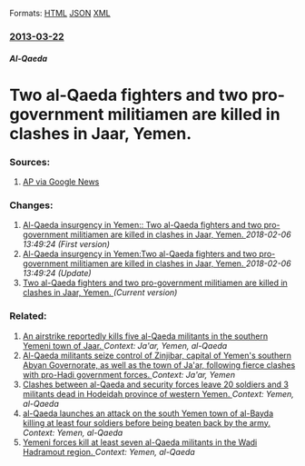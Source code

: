 
Formats: [HTML](/news/2013/03/22/two-al-qaeda-fighters-and-two-pro-government-militiamen-are-killed-in-clashes-in-jaar-yemen.html)  [JSON](/news/2013/03/22/two-al-qaeda-fighters-and-two-pro-government-militiamen-are-killed-in-clashes-in-jaar-yemen.json)  [XML](/news/2013/03/22/two-al-qaeda-fighters-and-two-pro-government-militiamen-are-killed-in-clashes-in-jaar-yemen.xml)  

### [2013-03-22](/news/2013/03/22/index.md)

##### Al-Qaeda
# Two al-Qaeda fighters and two pro-government militiamen are killed in clashes in Jaar, Yemen. 




### Sources:

1. [AP via Google News](http://www.google.com/hostednews/ap/article/ALeqM5hFk5aggMt0j0NEZBUp4viC4tSsHA)

### Changes:

1. [Al-Qaeda insurgency in Yemen:: Two al-Qaeda fighters and two pro-government militiamen are killed in clashes in Jaar, Yemen. ](/news/2013/03/22/al-qaeda-insurgency-in-yemen-two-al-qaeda-fighters-and-two-pro-government-militiamen-are-killed-in-clashes-in-jaar-yemen.md) _2018-02-06 13:49:24 (First version)_
2. [Al-Qaeda insurgency in Yemen:Two al-Qaeda fighters and two pro-government militiamen are killed in clashes in Jaar, Yemen. ](/news/2013/03/22/al-qaeda-insurgency-in-yemen-ptwo-al-qaeda-fighters-and-two-pro-government-militiamen-are-killed-in-clashes-in-jaar-yemen.md) _2018-02-06 13:49:24 (Update)_
2. [Two al-Qaeda fighters and two pro-government militiamen are killed in clashes in Jaar, Yemen. ](/news/2013/03/22/two-al-qaeda-fighters-and-two-pro-government-militiamen-are-killed-in-clashes-in-jaar-yemen.md) _(Current version)_

### Related:

1. [An airstrike reportedly kills five al-Qaeda militants in the southern Yemeni town of Jaar. ](/news/2012/05/10/an-airstrike-reportedly-kills-five-al-qaeda-militants-in-the-southern-yemeni-town-of-jaar.md) _Context: Ja'ar, Yemen, al-Qaeda_
2. [Al-Qaeda militants seize control of Zinjibar, capital of Yemen's southern Abyan Governorate, as well as the town of Ja'ar, following fierce clashes with pro-Hadi government forces. ](/news/2015/12/2/al-qaeda-militants-seize-control-of-zinjibar-capital-of-yemen-s-southern-abyan-governorate-as-well-as-the-town-of-jae-ar-following-fierc.md) _Context: Ja'ar, Yemen_
3. [Clashes between al-Qaeda and security forces leave 20 soldiers and 3 militants dead in Hodeidah province of western Yemen. ](/news/2014/11/1/clashes-between-al-qaeda-and-security-forces-leave-20-soldiers-and-3-militants-dead-in-hodeidah-province-of-western-yemen.md) _Context: Yemen, al-Qaeda_
4. [al-Qaeda launches an attack on the south Yemen town of al-Bayda killing at least four soldiers before being beaten back by the army. ](/news/2014/10/8/al-qaeda-launches-an-attack-on-the-south-yemen-town-of-al-bayda-killing-at-least-four-soldiers-before-being-beaten-back-by-the-army.md) _Context: Yemen, al-Qaeda_
5. [Yemeni forces kill at least seven al-Qaeda militants in the Wadi Hadramout region. ](/news/2014/08/7/yemeni-forces-kill-at-least-seven-al-qaeda-militants-in-the-wadi-hadramout-region.md) _Context: Yemen, al-Qaeda_

